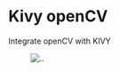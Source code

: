 # Kivy openCV

Integrate openCV with KIVY


<figure>
<img src="https://github.com/sooko/HdiagPro/blob/master/HdiagPro/screen_shoot/HDiagPro_Image/hdiagpro.jpg" alt=".." title="Pin Out" />
</figure>